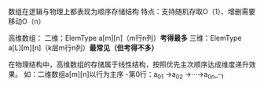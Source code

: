 


数组在逻辑与物理上都表现为顺序存储结构
特点：支持随机存取O（1）、增删需要移动O（n）

高维数组：
二维：ElemType a[m][n]（m行n列）**考得最多**
三维：ElemType a[L][m][n]（k层m行n列）**最常见（但考得不多）**

在物理结构中，高维数组的存储属于线性结构，按照优先主次顺序达成维度递升效果。
如：二维数组a[m][n]以行为主序
-第0行：a$_0$$_1$  ->a$_0$$_2$ ->···->a$_0$$_n$_-$_1$

<!--stackedit_data:
eyJoaXN0b3J5IjpbLTU3Nzc1NzExOF19
-->
